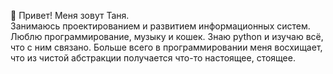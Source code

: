 👋 Привет! Меня зовут Таня.  
Занимаюсь проектированием и развитием информационных систем. Люблю программирование, музыку и кошек. Знаю python и изучаю всё, что с ним связано. Больше всего в программировании меня восхищает, что из чистой абстракции получается что-то настоящее, стоящее. 


<!---
belyashnikovatn/belyashnikovatn is a ✨ special ✨ repository because its `README.md` (this file) appears on your GitHub profile.
You can click the Preview link to take a look at your changes.
--->
